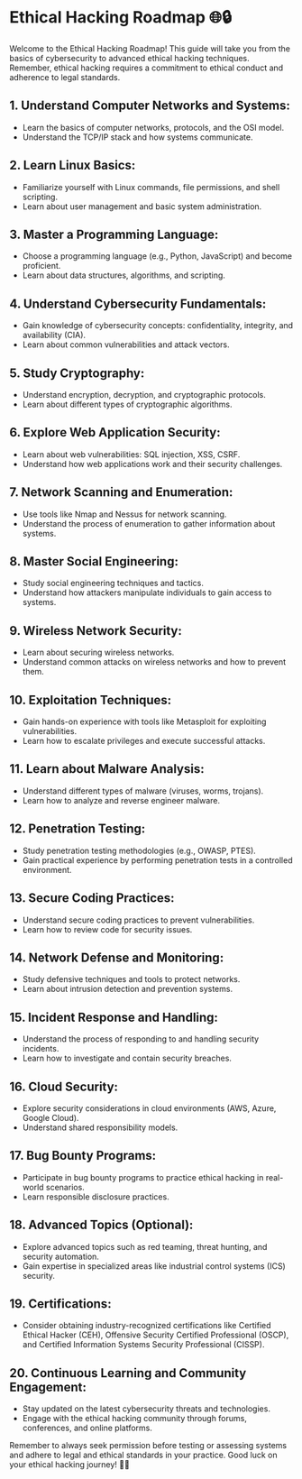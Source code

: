 # Ethical Hacking Roadmap 🌐🔒

Welcome to the Ethical Hacking Roadmap! This guide will take you from the basics of cybersecurity to advanced ethical hacking techniques. Remember, ethical hacking requires a commitment to ethical conduct and adherence to legal standards.

## 1. Understand Computer Networks and Systems:
   - Learn the basics of computer networks, protocols, and the OSI model.
   - Understand the TCP/IP stack and how systems communicate.

## 2. Learn Linux Basics:
   - Familiarize yourself with Linux commands, file permissions, and shell scripting.
   - Learn about user management and basic system administration.

## 3. Master a Programming Language:
   - Choose a programming language (e.g., Python, JavaScript) and become proficient.
   - Learn about data structures, algorithms, and scripting.

## 4. Understand Cybersecurity Fundamentals:
   - Gain knowledge of cybersecurity concepts: confidentiality, integrity, and availability (CIA).
   - Learn about common vulnerabilities and attack vectors.

## 5. Study Cryptography:
   - Understand encryption, decryption, and cryptographic protocols.
   - Learn about different types of cryptographic algorithms.

## 6. Explore Web Application Security:
   - Learn about web vulnerabilities: SQL injection, XSS, CSRF.
   - Understand how web applications work and their security challenges.

## 7. Network Scanning and Enumeration:
   - Use tools like Nmap and Nessus for network scanning.
   - Understand the process of enumeration to gather information about systems.

## 8. Master Social Engineering:
   - Study social engineering techniques and tactics.
   - Understand how attackers manipulate individuals to gain access to systems.

## 9. Wireless Network Security:
   - Learn about securing wireless networks.
   - Understand common attacks on wireless networks and how to prevent them.

## 10. Exploitation Techniques:
   - Gain hands-on experience with tools like Metasploit for exploiting vulnerabilities.
   - Learn how to escalate privileges and execute successful attacks.

## 11. Learn about Malware Analysis:
   - Understand different types of malware (viruses, worms, trojans).
   - Learn how to analyze and reverse engineer malware.

## 12. Penetration Testing:
   - Study penetration testing methodologies (e.g., OWASP, PTES).
   - Gain practical experience by performing penetration tests in a controlled environment.

## 13. Secure Coding Practices:
   - Understand secure coding practices to prevent vulnerabilities.
   - Learn how to review code for security issues.

## 14. Network Defense and Monitoring:
   - Study defensive techniques and tools to protect networks.
   - Learn about intrusion detection and prevention systems.

## 15. Incident Response and Handling:
   - Understand the process of responding to and handling security incidents.
   - Learn how to investigate and contain security breaches.

## 16. Cloud Security:
   - Explore security considerations in cloud environments (AWS, Azure, Google Cloud).
   - Understand shared responsibility models.

## 17. Bug Bounty Programs:
   - Participate in bug bounty programs to practice ethical hacking in real-world scenarios.
   - Learn responsible disclosure practices.

## 18. Advanced Topics (Optional):
   - Explore advanced topics such as red teaming, threat hunting, and security automation.
   - Gain expertise in specialized areas like industrial control systems (ICS) security.

## 19. Certifications:
   - Consider obtaining industry-recognized certifications like Certified Ethical Hacker (CEH), Offensive Security Certified Professional (OSCP), and Certified Information Systems Security Professional (CISSP).

## 20. Continuous Learning and Community Engagement:
   - Stay updated on the latest cybersecurity threats and technologies.
   - Engage with the ethical hacking community through forums, conferences, and online platforms.

Remember to always seek permission before testing or assessing systems and adhere to legal and ethical standards in your practice. Good luck on your ethical hacking journey! 🚀🔐
